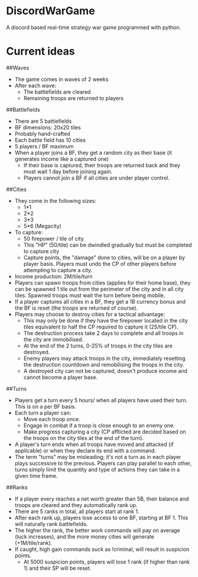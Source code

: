 # DiscordWarGame
A discord based real-time strategy war game programmed with python.

# Current ideas
##Waves
- The game comes in waves of 2 weeks
- After each wave: 
  - The battlefields are cleared
  - Remaining troops are returned to players

##Battlefields
- There are 5 battlefields
- BF dimensions: 20x20 tiles
- Probably hand-crafted
- Each battle field has 10 cities
- 5 players / BF maximum
- When a player joins a BF, they get a random city as their base (it generates income like a captured one)
  - If their base is captured, their troops are returned back and they must wait 1 day before joining again.
  - Players cannot join a BF if all cities are under player control.

##Cities
- They come in the following sizes: 
  - 1*1
  - 2*2
  - 3*3
  - 5*6 (Megacity)
- To capture: 
  - 50 firepower / tile of city
  - This "HP" (50/tile) can be dwindled gradually but must be completed to capture city
  - Capture points, the "damage" done to cities, will be on a player by player basis. Players must undo the CP of other players before attempting to capture a city.
- Income production: 2M/tile/turn
- Players can spawn troops from cities (applies for their home base), they can be spawned 1 tile out from the perimeter of the city and in all city tiles. Spawned troops must wait the turn before being mobile. 
- If a player captures all cities in a BF, they get a 1B currency bonus and the BF is reset (the troops are returned of course).
- Players may choose to destroy cities for a tactical advantage:
  - This may only be done if they have the firepower located in the city tiles equivalent to half the CP required to capture it (25/tile CP).
  - The destruction process take 2 days to complete and all troops in the city are immobilised.
  - At the end of the 2 turns, 0-25% of troops in the city tiles are destroyed.
  - Enemy players may attack troops in the city, immediately resetting the destruction countdown and remobilising the troops in the city.
  - A destroyed city can not be captured, doesn't produce income and cannot become a player base.

##Turns
- Players get a turn every 5 hours/ when all players have used their turn. This is on a per BF basis.
- Each turn a player can:
  - Move each troop once.
  - Engage in combat if a troop is close enough to an enemy one.
  - Make progress capturing a city (CP afflicted are decided based on the troops on the city tiles at the end of the turn).
- A player's turn ends when all troops have moved and attacked (if applicable) or when they declare its end with a command.
- The term "turns" may be misleading; it's not a turn as in each player plays successive to the previous. Players can play parallel to each other, turns simply limit the quantity and type of actions they can take in a given time frame.

##Ranks
- If a player every reaches a net worth greater than 5B, their balance and troops are cleared and they automatically rank up.
- There are 5 ranks in total, all players start at rank 1.
- After each rank up, players lose access to one BF, starting at BF 1. This will naturally rank battlefields.
- The higher the rank, the better work commands will pay on average (luck increases), and the more money cities will generate (+1M/tile/rank).
- If caught, high gain commands suck as !criminal, will result in suspicion points. 
  - At 5000 suspicion points, players will lose 1 rank (if higher than rank 1) and their SP will be reset.




